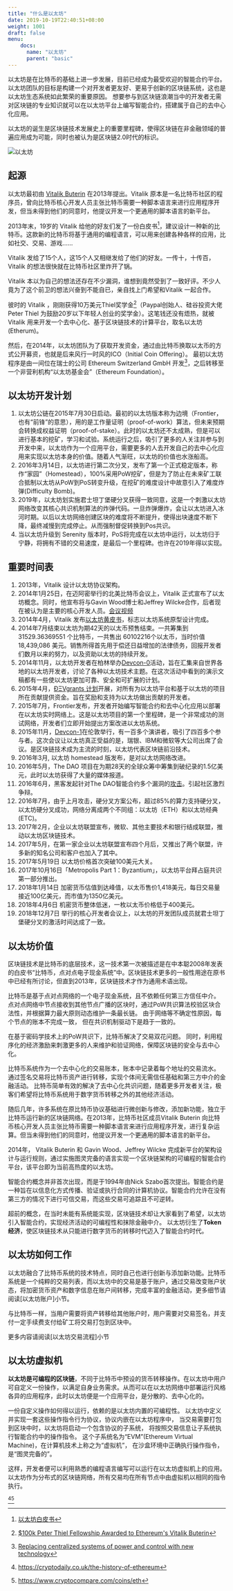 ```yaml
---
title: "什么是以太坊"
date: 2019-10-19T22:40:51+08:00
weight: 1001
draft: false
menu:
    docs:
      name: "以太坊"
      parent: "basic"
---
```


以太坊是在比特币的基础上进一步发展，目前已经成为最受欢迎的智能合约平台。
以太坊团队的目标是构建一个对开发者更友好、更易于创新的区块链系统，这也是以太坊生态系统如此繁荣的重要原因。
想要参与到区块链浪潮当中的开发者无需对区块链的专业知识就可以在以太坊平台上编写智能合约，搭建属于自己的去中心化应用。

以太坊的诞生是区块链技术发展史上的重要里程碑，使得区块链在非金融领域的普遍应用成为可能，同时也被认为是区块链2.0时代的标识。

![以太坊](/images/content/ethereum-home.png)

## 起源

以太坊最初由 [Vitalik Buterin](./) 在2013年提出。Vitalik 原本是一名比特币社区的程序员，曾向比特币核心开发人员主张比特币需要一种脚本语言来进行应用程序开发，但当未得到他们的同意时，他提议开发一个更通用的脚本语言的新平台。

2013年末，19岁的 Vitalik 给他的好友们发了一份白皮书[^1]，建议设计一种新的比特币。这款新的比特币将基于通用的编程语言，可以用来创建各种各样的应用，比如社交、交易、游戏……

Vitalik 发给了15个人，这15个人又相继发给了他们的好友。一传十，十传百，Vitalik 的想法很快就在比特币社区里炸开了锅。

Vitalik 本以为自己的想法还存在不少漏洞，谁想到竟然受到了一致好评。不少人竟为了这个前卫的想法兴奋到不能自已，亲自找上门希望和Vitalik 一起合作。

彼时的 Vitalik ，刚刚获得10万美元Thiel奖学金[^3]（Paypal创始人、硅谷投资大佬 Peter Thiel 为鼓励20岁以下年轻人创业的奖学金）。这笔钱还没有焐热，就被 Vitalik 用来开发一个去中心化、基于区块链技术的计算平台，取名以太坊(Etherum)。

然后，在2014年，以太坊团队为了获取开发资金，通过由比特币换取以太币的方式公开募资，也就是后来风行一时风的ICO（Initial Coin Offering）。
最初以太坊程序是由一间位在瑞士的公司 Ethereum Switzerland GmbH 开发[^2]，之后转移至一个非营利机构“以太坊基金会”（Ethereum Foundation）。

## 以太坊开发计划

1. 以太坊公链在2015年7月30日启动。最初的以太坊版本称为边境（Frontier，也有“前锋”的意思），用的是工作量证明（proof-of-work）算法，但未来预期会转换成权益证明（proof-of-stake）。此时的以太坊还不太成熟，但是可以进行基本的挖矿，学习和试验。系统运行之后，吸引了更多的人关注并参与到开发中来，以太坊作为一个应用平台，需要更多的人去开发自己的去中心化应用来实现以太坊本身的价值。随着人气渐旺，以太坊的价值也水涨船高。
2. 2016年3月14日，以太坊进行第二次分叉，发布了第一个正式稳定版本，称作“家园”（Homestead），100%采用PoW挖矿，但是为了防止在未来矿工联合抵制以太坊从PoW到PoS转变升级，在挖矿的难度设计中故意引入了难度炸弹(Difficulty Bomb)。
3.  2019年，以太坊划实施君士坦丁堡硬分叉获得一致同意，这是一个刺激以太坊网络改变其核心共识机制算法的炸弹代码。一旦炸弹爆炸，会让以太坊进入冰河时期。以后以太坊网络创建区块的难度将不断提升，使得出块速度不断下降，最终减慢到完成停止。从而强制督促转换到Pos共识。
4. 当以太坊升级到 Serenity 版本时，PoS将完成在以太坊中运行，以太坊归于宁静，将拥有不错的交易速度，是最后一个里程碑。也许在2019年得以实现。

## 重要时间表

1. 2013年，Vitalik 设计以太坊协议架构。
2. 2014年1月25日，在迈阿密举行的北美比特币会议上，Vitalik 正式宣布了以太坊概念。同时，他宣布将与Gavin Wood博士和Jeffrey Wilcke合作，后者现在被认为是主要的核心开发人员。[会议视频](https://www.youtube.com/watch?v=l9dpjN3Mwps)
3. 2014年4月，Vitalik 发布[以太坊黄皮书](https://github.com/yuange1024/ethereum_yellowpaper)，标志以太坊系统原型设计完成。
4. 2014年7月结束以太坊为期42天的以太币预售结束。一共筹集到 31529.36369551 个比特币，一共售出 60102216个以太币，当时价值 18,439,086 美元。销售所得首先用于偿还日益增加的法律债务，回报开发者们数月以来的努力，以及资助以太坊的持续开发。
5. 2014年11月，以太坊开发者在柏林举办[Devcon-0](https://blog.ethereum.org/2014/12/05/d%CE%BEvcon-0-recap/)活动，旨在汇集来自世界各地的以太坊开发者，讨论了各种以太坊技术主题。在这次活动中看到的演示文稿都有一些使以太坊更加可靠、安全和可扩展的计划。
6. 2015年4月，[ÐΞVgrants 计划](https://blog.ethereum.org/2015/04/07/devgrants-help/)开展，对所有为以太坊平台和基于以太坊的项目所在贡献提供资金。旨在奖励和支持为以太坊做出贡献的开发者。
7. 2015年7月，Frontier发布，开发者开始编写智能合约和去中心化应用以部署在以太坊实时网络上。这是以太坊项目的第一个里程碑，是一个非常成功的测试网络，开发者们立即开始提出方案改进以太坊系统。
8. 2015年11月，[Devcon-1](https://www.youtube.com/playlist?list=PLJqWcTqh_zKHQUFX4IaVjWjfT2tbS4NVk)在伦敦举行，有一百多个演讲者，吸引了四百多个参与者。这次会议让以太坊真正受益的是，瑞银、IBM和微软等大公司出席了会议。是区块链技术成为主流的时刻，以太坊代表区块链前沿技术。
9. 2016年3月, 以太坊 homestead 版发布，是对以太坊网络改进。
11. 2016年5月，The DAO 项目在为期28天的全球众筹中筹集到破纪录的1.5亿美元，此时以太坊获得了大量的媒体报道。
12. 2016年6月，黑客发起针对The DAO智能合约多个漏洞的[攻击](https://www.8btc.com/article/97819)。引起社区激烈争辩。
13. 2016年7月，由于上月攻击，硬分叉方案公布，超过85%的算力支持硬分叉，以太坊硬分叉成功，网络分离成两个不同组：以太坊（ETH）和以太坊经典(ETC)。
14. 2017年2月，企业以太坊联盟宣布，微软、其他主要技术和银行结成联盟，推动以太坊区块链技术。
15. 2017年5月，在第一家企业以太坊联盟宣布四个月后，又推出了两个联盟，许多新的知名公司和客户也加入了其中。
16. 2017年5月19日	以太坊价格首次突破100美元大关。
17. 2017年10月16日「Metropolis Part 1：Byzantium」，以太坊平台拜占庭共识第一部分推出。
18. 2018年1月14日	加密货币估值到达峰值，以太币售价1,418美元，每日交易量接近100亿美元，而市值为1350亿美元。
19. 2018年4月6日 机密货币整体低迷，一枚以太币价格低于400美元。
20. 2018年12月7日 举行的核心开发者会议上，以太坊的开发团队成员就君士坦丁堡硬分叉的激活时间达成了一致。

## 以太坊价值

区块链技术是比特币的底层技术，这一技术第一次被描述是在中本聪2008年发表的白皮书“比特币，点对点电子现金系统”中。区块链技术更多的一般性用途在原书中已经有所讨论，但直到2013年，区块链技术才作为通用术语出现。

比特币是基于点对点网络的一个电子现金系统，且不依赖任何第三方信任中介。
点对点网络中节点接收到其他节点广播的区块时，通过PoW共识算法校验区块合法性，并根据算力最大原则动态维护一条最长链。
由于网络等不确定性原因，每个节点的账本不完成一致，
但在共识机制驱动下是趋于一致的。

在基于密码学技术上的PoW共识下，比特币解决了交易双花问题。
同时，利用程序化的经济激励来刺激更多的人来维护和验证网络，保障区块链的安全与去中心化。

比特币系统作为一个去中心化的交易账本，账本中记录着每个地址的交易流水。
通过签名交易将比特币资产进行转移，实现个体间无需信任基础和第三方中介的金融活动。
比特币简单有效的解决了去中心化共识问题，随着更多开发者关注，极客们希望将比特币系统用于数字货币转移之外的其他经济活动。

随后几年，许多系统在原比特币协议基础进行微创新与修改，添加新功能，独立于比特币运行新的区块链网络。在2013年，比特币社区成员Vitalik Buterin 向比特币核心开发人员主张比特币需要一种脚本语言来进行应用程序开发，进行复杂运算。但当未得到他们的同意时，他提议开发一个更通用的脚本语言的新平台。

2014年， Vitalik Buterin 和 Gavin Wood、Jeffrey Wilcke 完成新平台的架构设计与运行规则，通过实施图灵完备的语言实现一个区块链架构的可编程的智能合约平台，该平台即为当前高热度的以太坊。

智能合约概念并非首次出现，而是于1994年由Nick Szabo首次提出。智能合约是一种旨在以信息化方式传播、验证或执行合同的计算机协议。智能合约允许在没有第三方的情况下进行可信交易，而这些交易可追踪且不可逆转。

超前的概念，在当时未能有系统能实现，区块链技术却让大家看到了希望，以太坊引入智能合约，实现经济活动的可编程性和抹除金融中介。
以太坊衍生了**Token 经济**，使区块链技术从只能进行数字货币的转移时代迈入了智能合约时代。


## 以太坊如何工作

以太坊融合了比特币系统的技术特点，同时自己也进行创新与添加新功能。比特币系统是一个纯粹的交易列表，而以太坊中的交易是基于账户，通过交易改变账户状态，将加密货币资产和数字信息在账户间转移，完成丰富的金融活动，更多细节请阅读[以太坊账户]小节。

与比特币一样，当用户需要将资产转移给其他账户时，用户需要对交易签名，并支付一定手续费支付给矿工将交易打包到区块中。

更多内容请阅读[以太坊交易流程]小节

## 以太坊虚拟机

**以太坊是可编程的区块链**，不同于比特币中预设的货币转移操作。在以太坊中用户可自定义一份操作，以满足自身业务需求。从而可以在以太坊网络中部署运行风格各异的应用程序，此时以太坊便是一个应用平台，是分散的、去中心化的。

一份自定义操作如何得以运行，依赖的是以太坊内置的可编程性。
以太坊中定义并实现一套这些操作指令行为协议，协议内嵌在以太坊程序中，
当交易需要打包到区块中时，以太坊将启动一个包含协议的子系统，
将按照交易信息让子系统执行智能合约中的操作指令。
这个子系统名为“EVM”(Ethereum Virtual Machine)，在计算机技术上称之为“虚拟机”，
在沙盒环境中正确执行操作指令，是“图灵完备的”。

这样，开发者便可以利用熟悉的编程语言编写可以运行在以太坊虚拟机上的应用。以太坊作为分布式的区块链网络，所有交易均在所有节点中由虚拟机以相同的指令执行。


[^4][^5]
[^1]: [以太坊白皮书]([https://github.com/ethereum/wiki/wiki/White-Paper)
[^2]: [Replacing centralized systems of power and control with new technology](https://www.theepochtimes.com/the-entrepreneur-joe-lubin-coo-of-ethereum_668104.html)
[^3]: [$100k Peter Thiel Fellowship Awarded to Ethereum's Vitalik Buterin](https://www.coindesk.com/peter-thiel-fellowship-ethereum-vitalik-buterin/)
[^4]: https://cryptodaily.co.uk/the-history-of-ethereum
[^5]: https://www.cryptocompare.com/coins/eth


